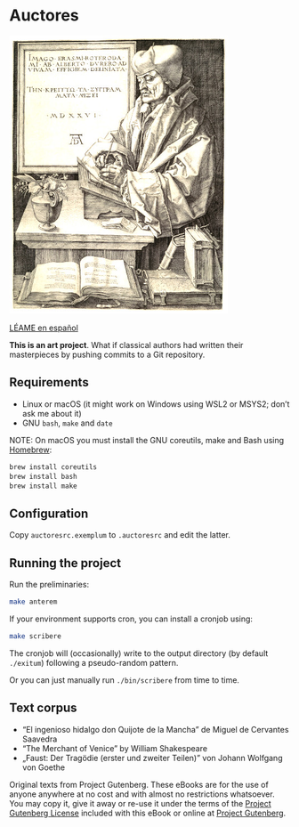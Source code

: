 Auctores
========

![Erasmus of Rotterdam by Albrecht Dürer](picturae/erasmus.jpg) 

[LÉAME en español](README.es.md)

**This is an art project**. What if classical authors had written their masterpieces by pushing commits to a Git repository.

Requirements
------------

- Linux or macOS (it might work on Windows using WSL2 or MSYS2; don’t ask me about it)
- GNU `bash`, `make` and `date`

NOTE: On macOS you must install the GNU coreutils, make and Bash using [Homebrew](https://brew.sh):

```sh
brew install coreutils
brew install bash
brew install make
```

Configuration
-------------

Copy `auctoresrc.exemplum` to `.auctoresrc` and edit the latter.

Running the project
-------------------

Run the preliminaries:

```sh
make anterem
```

If your environment supports cron, you can install a cronjob using:

```sh
make scribere
```

The cronjob will (occasionally) write to the output directory (by default `./exitum`) following a pseudo-random pattern.

Or you can just manually run `./bin/scribere` from time to time.

Text corpus
-----------

- “El ingenioso hidalgo don Quijote de la Mancha” de Miguel de Cervantes Saavedra
- “The Merchant of Venice”  by William Shakespeare
- „Faust: Der Tragödie (erster und zweiter Teilen)” von Johann Wolfgang von Goethe

Original texts from Project Gutenberg. These eBooks are for the use of anyone anywhere at no cost and with almost no restrictions whatsoever.  You may copy it, give it away or re-use it under the terms of the [Project Gutenberg License](corpus/LICENSE) included with this eBook or online at [Project Gutenberg](https://www.gutenberg.net]).
